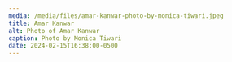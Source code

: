 ```yaml
---
media: /media/files/amar-kanwar-photo-by-monica-tiwari.jpeg
title: Amar Kanwar
alt: Photo of Amar Kanwar
caption: Photo by Monica Tiwari
date: 2024-02-15T16:38:00-0500
---
```

